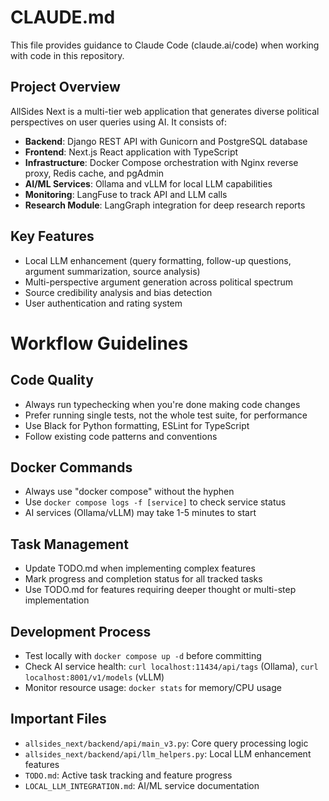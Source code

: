 # CLAUDE.md

This file provides guidance to Claude Code (claude.ai/code) when working with code in this repository.

## Project Overview

AllSides Next is a multi-tier web application that generates diverse political perspectives on user queries using AI. It consists of:
- **Backend**: Django REST API with Gunicorn and PostgreSQL database
- **Frontend**: Next.js React application with TypeScript
- **Infrastructure**: Docker Compose orchestration with Nginx reverse proxy, Redis cache, and pgAdmin
- **AI/ML Services**: Ollama and vLLM for local LLM capabilities
- **Monitoring**: LangFuse to track API and LLM calls
- **Research Module**: LangGraph integration for deep research reports

## Key Features
- Local LLM enhancement (query formatting, follow-up questions, argument summarization, source analysis)
- Multi-perspective argument generation across political spectrum
- Source credibility analysis and bias detection
- User authentication and rating system


# Workflow Guidelines

## Code Quality
- Always run typechecking when you're done making code changes
- Prefer running single tests, not the whole test suite, for performance
- Use Black for Python formatting, ESLint for TypeScript
- Follow existing code patterns and conventions

## Docker Commands
- Always use "docker compose" without the hyphen
- Use `docker compose logs -f [service]` to check service status
- AI services (Ollama/vLLM) may take 1-5 minutes to start

## Task Management
- Update TODO.md when implementing complex features
- Mark progress and completion status for all tracked tasks
- Use TODO.md for features requiring deeper thought or multi-step implementation

## Development Process
- Test locally with `docker compose up -d` before committing
- Check AI service health: `curl localhost:11434/api/tags` (Ollama), `curl localhost:8001/v1/models` (vLLM)
- Monitor resource usage: `docker stats` for memory/CPU usage

## Important Files
- `allsides_next/backend/api/main_v3.py`: Core query processing logic
- `allsides_next/backend/api/llm_helpers.py`: Local LLM enhancement features
- `TODO.md`: Active task tracking and feature progress
- `LOCAL_LLM_INTEGRATION.md`: AI/ML service documentation


